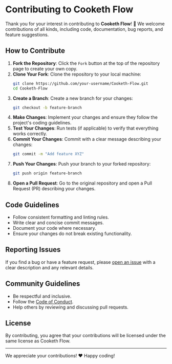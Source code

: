# Contributing to Cooketh Flow

Thank you for your interest in contributing to **Cooketh Flow**! 🚀 We welcome contributions of all kinds, including code, documentation, bug reports, and feature suggestions.

## How to Contribute

1. **Fork the Repository**: Click the `Fork` button at the top of the repository page to create your own copy.
2. **Clone Your Fork**: Clone the repository to your local machine:
   ```sh
   git clone https://github.com/your-username/Cooketh-Flow.git
   cd Cooketh-Flow
   ```
3. **Create a Branch**: Create a new branch for your changes:
   ```sh
   git checkout -b feature-branch
   ```
4. **Make Changes**: Implement your changes and ensure they follow the project's coding guidelines.
5. **Test Your Changes**: Run tests (if applicable) to verify that everything works correctly.
6. **Commit Your Changes**: Commit with a clear message describing your changes:
   ```sh
   git commit -m "Add feature XYZ"
   ```
7. **Push Your Changes**: Push your branch to your forked repository:
   ```sh
   git push origin feature-branch
   ```
8. **Open a Pull Request**: Go to the original repository and open a Pull Request (PR) describing your changes.

## Code Guidelines

- Follow consistent formatting and linting rules.
- Write clear and concise commit messages.
- Document your code where necessary.
- Ensure your changes do not break existing functionality.

## Reporting Issues

If you find a bug or have a feature request, please [open an issue](https://github.com/CookethOrg/Cooketh-Flow/issues) with a clear description and any relevant details.

## Community Guidelines

- Be respectful and inclusive.
- Follow the [Code of Conduct](CODE_OF_CONDUCT.md).
- Help others by reviewing and discussing pull requests.

## License

By contributing, you agree that your contributions will be licensed under the same license as Cooketh Flow.

---
We appreciate your contributions! ❤️ Happy coding!
